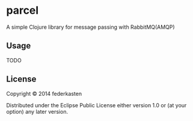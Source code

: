 # parcel

A simple Clojure library for message passing with RabbitMQ(AMQP)

## Usage

TODO

## License

Copyright © 2014 federkasten

Distributed under the Eclipse Public License either version 1.0 or (at
your option) any later version.
